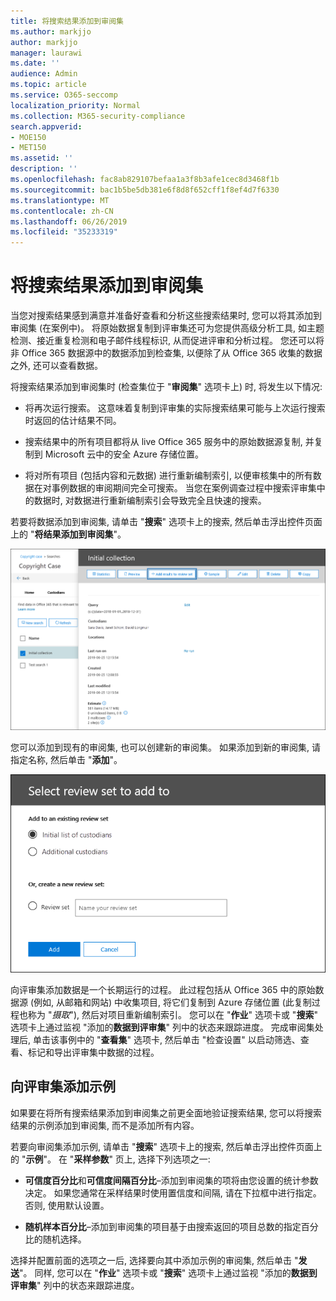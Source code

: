 ```yaml
---
title: 将搜索结果添加到审阅集
ms.author: markjjo
author: markjjo
manager: laurawi
ms.date: ''
audience: Admin
ms.topic: article
ms.service: O365-seccomp
localization_priority: Normal
ms.collection: M365-security-compliance
search.appverid:
- MOE150
- MET150
ms.assetid: ''
description: ''
ms.openlocfilehash: fac8ab829107befaa1a3f8b3afe1cec8d3468f1b
ms.sourcegitcommit: bac1b5be5db381e6f8d8f652cff1f8ef4d7f6330
ms.translationtype: MT
ms.contentlocale: zh-CN
ms.lasthandoff: 06/26/2019
ms.locfileid: "35233319"
---
```

# <a name="add-search-results-to-a-review-set"></a>将搜索结果添加到审阅集

当您对搜索结果感到满意并准备好查看和分析这些搜索结果时, 您可以将其添加到审阅集 (在案例中)。 将原始数据复制到评审集还可为您提供高级分析工具, 如主题检测、接近重复检测和电子邮件线程标识, 从而促进评审和分析过程。 您还可以将非 Office 365 数据源中的数据添加到检查集, 以便除了从 Office 365 收集的数据之外, 还可以查看数据。

将搜索结果添加到审阅集时 (检查集位于 "**审阅集**" 选项卡上) 时, 将发生以下情况:

- 将再次运行搜索。 这意味着复制到评审集的实际搜索结果可能与上次运行搜索时返回的估计结果不同。

- 搜索结果中的所有项目都将从 live Office 365 服务中的原始数据源复制, 并复制到 Microsoft 云中的安全 Azure 存储位置。

- 将对所有项目 (包括内容和元数据) 进行重新编制索引, 以便审核集中的所有数据在对事例数据的审阅期间完全可搜索。 当您在案例调查过程中搜索评审集中的数据时, 对数据进行重新编制索引会导致完全且快速的搜索。

若要将数据添加到审阅集, 请单击 "**搜索**" 选项卡上的搜索, 然后单击浮出控件页面上的 "**将结果添加到审阅集**"。

![向评审集添加数据](../media/c1b4fc00-7a15-4587-b9b0-ce594bb02e4d.png)

您可以添加到现有的审阅集, 也可以创建新的审阅集。  如果添加到新的审阅集, 请指定名称, 然后单击 "**添加**"。

![选择评审集](../media/e8c6ab51-da8d-4c39-9b21-26bfdf453fb9.png)

向评审集添加数据是一个长期运行的过程。 此过程包括从 Office 365 中的原始数据源 (例如, 从邮箱和网站) 中收集项目, 将它们复制到 Azure 存储位置 (此复制过程也称为 "*摄取*"), 然后对项目重新编制索引。 您可以在 "**作业**" 选项卡或 "**搜索**" 选项卡上通过监视 "添加的**数据到评审集**" 列中的状态来跟踪进度。 完成审阅集处理后, 单击该事例中的 "**查看集**" 选项卡, 然后单击 "检查设置" 以启动筛选、查看、标记和导出评审集中数据的过程。

## <a name="add-a-sample-to-a-review-set"></a>向评审集添加示例

如果要在将所有搜索结果添加到审阅集之前更全面地验证搜索结果, 您可以将搜索结果的示例添加到审阅集, 而不是添加所有内容。

若要向审阅集添加示例, 请单击 "**搜索**" 选项卡上的搜索, 然后单击浮出控件页面上的 "**示例**"。 在 "**采样参数**" 页上, 选择下列选项之一:

- **可信度百分比**和**可信度间隔百分比**–添加到审阅集的项将由您设置的统计参数决定。 如果您通常在采样结果时使用置信度和间隔, 请在下拉框中进行指定。 否则, 使用默认设置。

- **随机样本百分比**–添加到审阅集的项目基于由搜索返回的项目总数的指定百分比的随机选择。

选择并配置前面的选项之一后, 选择要向其中添加示例的审阅集, 然后单击 "**发送**"。 同样, 您可以在 "**作业**" 选项卡或 "**搜索**" 选项卡上通过监视 "添加的**数据到评审集**" 列中的状态来跟踪进度。